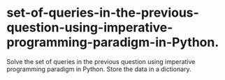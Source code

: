 # set-of-queries-in-the-previous-question-using-imperative-programming-paradigm-in-Python.
Solve the set of queries in the previous question using imperative programming paradigm in Python. Store the data in a dictionary.
